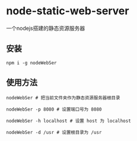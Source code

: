 # node-static-web-server
一个nodejs搭建的静态资源服务器

## 安装

```
npm i -g nodeWebSer
```

## 使用方法

```
nodeWebSer # 把当前文件夹作为静态资源服务器根目录

nodeWebSer -p 8080 # 设置端口号为 8080

nodeWebSer -h localhost # 设置 host 为 localhost

nodeWebSer -d /usr # 设置根目录为 /usr
```
